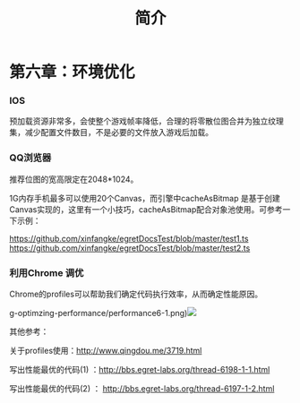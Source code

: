 ﻿---
layout: post
title:  "简介" 
permalink: jkdoc/performance1.html
type: manual
element: optimizingPerformance
version: Egret引擎 v1.6.1
---
 
# 第六章：环境优化

### IOS

预加载资源非常多，会使整个游戏帧率降低，合理的将零散位图合并为独立纹理集，减少配置文件数目，不是必要的文件放入游戏后加载。

### QQ浏览器

推荐位图的宽高限定在2048*1024。

1G内存手机最多可以使用20个Canvas，而引擎中cacheAsBitmap 是基于创建Canvas实现的，这里有一个小技巧，cacheAsBitmap配合对象池使用。可参考一下示例：

   https://github.com/xinfangke/egretDocsTest/blob/master/test1.ts
   https://github.com/xinfangke/egretDocsTest/blob/master/test2.ts

### 利用Chrome 调优

Chrome的profiles可以帮助我们确定代码执行效率，从而确定性能原因。

g-optimzing-performance/performance6-1.png)![]({{site.baseurl}}/assets/img-optimzing-performance/performance6-2.png)

其他参考：

关于profiles使用：http://www.qingdou.me/3719.html

写出性能最优的代码(1) ：http://bbs.egret-labs.org/thread-6198-1-1.html

写出性能最优的代码(2) ： http://bbs.egret-labs.org/thread-6197-1-2.html

